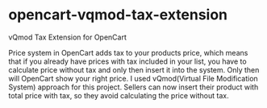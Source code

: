 opencart-vqmod-tax-extension
============================

vQmod Tax Extension for OpenCart

Price system in OpenCart adds tax to your products price, which means that if you already have prices with tax included in your list, you have to calculate price without tax and only then insert it into the system. Only then will OpenCart show your right price. I used vQmod(Virtual File Modification System) approach for this project. Sellers can now insert their product with total price with tax, so they avoid calculating the price without tax.
